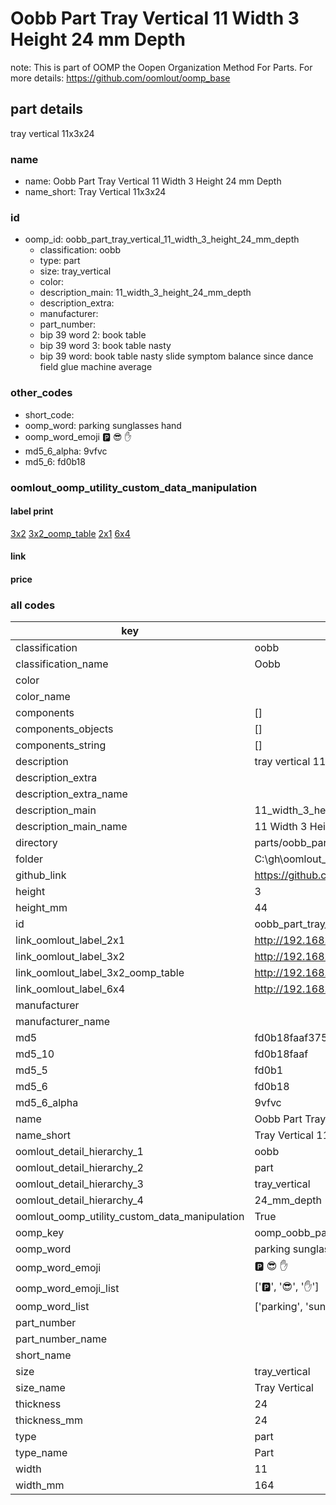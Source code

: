 # Oobb Part Tray Vertical 11 Width 3 Height 24 mm Depth  

note: This is part of OOMP the Oopen Organization Method For Parts. For more details: https://github.com/oomlout/oomp_base

##  part details
  



tray vertical 11x3x24



### name
* name: Oobb Part Tray Vertical 11 Width 3 Height 24 mm Depth
* name_short: Tray Vertical 11x3x24 
### id
* oomp_id: oobb_part_tray_vertical_11_width_3_height_24_mm_depth
  * classification: oobb
  * type: part
  * size: tray_vertical
  * color: 
  * description_main: 11_width_3_height_24_mm_depth
  * description_extra: 
  * manufacturer: 
  * part_number: 
  * bip 39 word 2: book table
  * bip 39 word 3: book table nasty
  * bip 39 word: book table nasty slide symptom balance since dance field glue machine average

### other_codes
* short_code: 
* oomp_word: parking sunglasses hand
* oomp_word_emoji :parking: :sunglasses: :hand:
* md5_6_alpha: 9vfvc
* md5_6: fd0b18






### oomlout_oomp_utility_custom_data_manipulation
#### label print
[3x2](http://192.168.1.245:1112/?label=oomp%209vfvc)
[3x2_oomp_table](http://192.168.1.108:1112/?label=oomp%209vfvc)
[2x1](http://192.168.1.242:1112/?label=oomp%209vfvc)
[6x4](http://192.168.1.55:1112/?label=oomp%209vfvc)    

#### link

                              

#### price







### all codes 
| key | value |  
| --- | --- |  
| classification | oobb |  
| classification_name | Oobb |  
| color |  |  
| color_name |  |  
| components | [] |  
| components_objects | [] |  
| components_string | [] |  
| description | tray vertical 11x3x24 |  
| description_extra |  |  
| description_extra_name |  |  
| description_main | 11_width_3_height_24_mm_depth |  
| description_main_name | 11 Width 3 Height 24 mm Depth |  
| directory | parts/oobb_part_tray_vertical_11_width_3_height_24_mm_depth |  
| folder | C:\gh\oomlout_oobb_version_4_generated_parts\parts\oobb_part_tray_vertical_11_width_3_height_24_mm_depth |  
| github_link | https://github.com/oomlout/oomlout_oomp_part_src/tree/main/parts/oobb_part_tray_vertical_11_width_3_height_24_mm_depth |  
| height | 3 |  
| height_mm | 44 |  
| id | oobb_part_tray_vertical_11_width_3_height_24_mm_depth |  
| link_oomlout_label_2x1 | http://192.168.1.242:1112/?label=oomp%209vfvc |  
| link_oomlout_label_3x2 | http://192.168.1.245:1112/?label=oomp%209vfvc |  
| link_oomlout_label_3x2_oomp_table | http://192.168.1.108:1112/?label=oomp%209vfvc |  
| link_oomlout_label_6x4 | http://192.168.1.55:1112/?label=oomp%209vfvc |  
| manufacturer |  |  
| manufacturer_name |  |  
| md5 | fd0b18faaf37592446ee4cb9267738cc |  
| md5_10 | fd0b18faaf |  
| md5_5 | fd0b1 |  
| md5_6 | fd0b18 |  
| md5_6_alpha | 9vfvc |  
| name | Oobb Part Tray Vertical 11 Width 3 Height 24 mm Depth |  
| name_short | Tray Vertical 11x3x24  |  
| oomlout_detail_hierarchy_1 | oobb |  
| oomlout_detail_hierarchy_2 | part |  
| oomlout_detail_hierarchy_3 | tray_vertical |  
| oomlout_detail_hierarchy_4 | 24_mm_depth |  
| oomlout_oomp_utility_custom_data_manipulation | True |  
| oomp_key | oomp_oobb_part_tray_vertical_11_width_3_height_24_mm_depth |  
| oomp_word | parking sunglasses hand |  
| oomp_word_emoji | :parking: :sunglasses: :hand: |  
| oomp_word_emoji_list | [':parking:', ':sunglasses:', ':hand:'] |  
| oomp_word_list | ['parking', 'sunglasses', 'hand'] |  
| part_number |  |  
| part_number_name |  |  
| short_name |  |  
| size | tray_vertical |  
| size_name | Tray Vertical |  
| thickness | 24 |  
| thickness_mm | 24 |  
| type | part |  
| type_name | Part |  
| width | 11 |  
| width_mm | 164 |  
